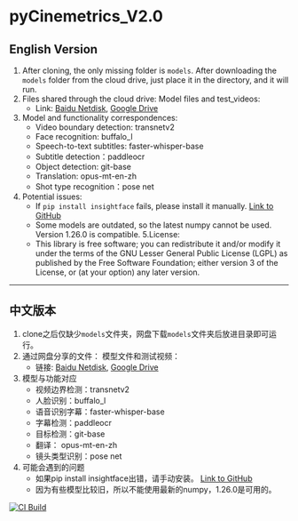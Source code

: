 # pyCinemetrics_V2.0

## English Version

1. After cloning, the only missing folder is `models`. After downloading the `models` folder from the cloud drive, just place it in the directory, and it will run.
2. Files shared through the cloud drive: 
    Model files and test_videos:
   - Link: [Baidu Netdisk](https://pan.baidu.com/s/1GMlOYvglimvSoIcIowuM0A?pwd=1234), [Google Drive](https://drive.google.com/drive/folders/1ho48Bx6KF-fZewnwBpoHmdI5F1XCY6Xm?usp=sharing)  
3. Model and functionality correspondences:
    - Video boundary detection: transnetv2
    - Face recognition: buffalo_l
    - Speech-to-text subtitles: faster-whisper-base
    - Subtitle detection：paddleocr
    - Object detection: git-base
    - Translation: opus-mt-en-zh
    - Shot type recognition：pose net
4. Potential issues:
    - If `pip install insightface` fails, please install it manually. [Link to GitHub](https://github.com/Gourieff/Assets/tree/main/Insightface)
    - Some models are outdated, so the latest numpy cannot be used. Version 1.26.0 is compatible.
5.License:
    - This library is free software; you can redistribute it and/or modify it under the terms of the GNU Lesser General Public License (LGPL) as published by the Free Software Foundation; either version 3 of the License, or (at your option) any later version.
---

## 中文版本

1. clone之后仅缺少`models`文件夹，网盘下载`models`文件夹后放进目录即可运行。
2. 通过网盘分享的文件：
    模型文件和测试视频：
   - 链接: [Baidu Netdisk](https://pan.baidu.com/s/1GMlOYvglimvSoIcIowuM0A?pwd=1234), [Google Drive](https://drive.google.com/drive/folders/1ho48Bx6KF-fZewnwBpoHmdI5F1XCY6Xm?usp=sharing)  
3. 模型与功能对应
    - 视频边界检测：transnetv2
    - 人脸识别：buffalo_l
    - 语音识别字幕：faster-whisper-base
    - 字幕检测：paddleocr
    - 目标检测：git-base
    - 翻译： opus-mt-en-zh
    - 镜头类型识别：pose net
4. 可能会遇到的问题
    - 如果pip install insightface出错，请手动安装。 [Link to GitHub](https://github.com/Gourieff/Assets/tree/main/Insightface)
    - 因为有些模型比较旧，所以不能使用最新的numpy，1.26.0是可用的。

[![CI Build](https://github.com/CBD-Lab/pyCinemetricsV2/actions/workflows/ci.yml/badge.svg)](https://github.com/CBD-Lab/pyCinemetricsV2/actions/workflows/ci.yml)
